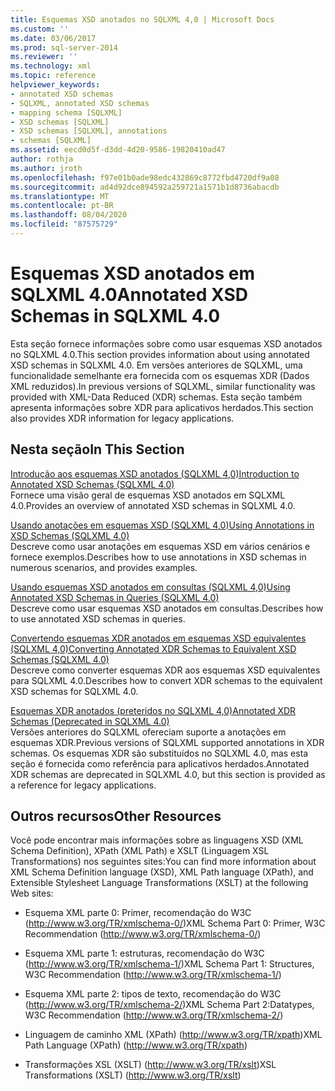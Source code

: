 ```yaml
---
title: Esquemas XSD anotados no SQLXML 4,0 | Microsoft Docs
ms.custom: ''
ms.date: 03/06/2017
ms.prod: sql-server-2014
ms.reviewer: ''
ms.technology: xml
ms.topic: reference
helpviewer_keywords:
- annotated XSD schemas
- SQLXML, annotated XSD schemas
- mapping schema [SQLXML]
- XSD schemas [SQLXML]
- XSD schemas [SQLXML], annotations
- schemas [SQLXML]
ms.assetid: eecd0d5f-d3dd-4d20-9586-19820410ad47
author: rothja
ms.author: jroth
ms.openlocfilehash: f97e01b0ade98edc432869c8772fbd4720df9a08
ms.sourcegitcommit: ad4d92dce894592a259721a1571b1d8736abacdb
ms.translationtype: MT
ms.contentlocale: pt-BR
ms.lasthandoff: 08/04/2020
ms.locfileid: "87575729"
---
```

# <a name="annotated-xsd-schemas-in-sqlxml-40"></a><span data-ttu-id="d7217-102">Esquemas XSD anotados em SQLXML 4.0</span><span class="sxs-lookup"><span data-stu-id="d7217-102">Annotated XSD Schemas in SQLXML 4.0</span></span>
  <span data-ttu-id="d7217-103">Esta seção fornece informações sobre como usar esquemas XSD anotados no SQLXML 4.0.</span><span class="sxs-lookup"><span data-stu-id="d7217-103">This section provides information about using annotated XSD schemas in SQLXML 4.0.</span></span> <span data-ttu-id="d7217-104">Em versões anteriores de SQLXML, uma funcionalidade semelhante era fornecida com os esquemas XDR (Dados XML reduzidos).</span><span class="sxs-lookup"><span data-stu-id="d7217-104">In previous versions of SQLXML, similar functionality was provided with XML-Data Reduced (XDR) schemas.</span></span> <span data-ttu-id="d7217-105">Esta seção também apresenta informações sobre XDR para aplicativos herdados.</span><span class="sxs-lookup"><span data-stu-id="d7217-105">This section also provides XDR information for legacy applications.</span></span>  
  
## <a name="in-this-section"></a><span data-ttu-id="d7217-106">Nesta seção</span><span class="sxs-lookup"><span data-stu-id="d7217-106">In This Section</span></span>  
 [<span data-ttu-id="d7217-107">Introdução aos esquemas XSD anotados &#40;SQLXML 4,0&#41;</span><span class="sxs-lookup"><span data-stu-id="d7217-107">Introduction to Annotated XSD Schemas &#40;SQLXML 4.0&#41;</span></span>](introduction-to-annotated-xsd-schemas-sqlxml-4-0.md)  
 <span data-ttu-id="d7217-108">Fornece uma visão geral de esquemas XSD anotados em SQLXML 4.0.</span><span class="sxs-lookup"><span data-stu-id="d7217-108">Provides an overview of annotated XSD schemas in SQLXML 4.0.</span></span>  
  
 [<span data-ttu-id="d7217-109">Usando anotações em esquemas XSD &#40;SQLXML 4,0&#41;</span><span class="sxs-lookup"><span data-stu-id="d7217-109">Using Annotations in XSD Schemas &#40;SQLXML 4.0&#41;</span></span>](../../sqlxml-annotated-xsd-schemas-using/using-annotations-in-xsd-schemas-sqlxml-4-0.md)  
 <span data-ttu-id="d7217-110">Descreve como usar anotações em esquemas XSD em vários cenários e fornece exemplos.</span><span class="sxs-lookup"><span data-stu-id="d7217-110">Describes how to use annotations in XSD schemas in numerous scenarios, and provides examples.</span></span>  
  
 [<span data-ttu-id="d7217-111">Usando esquemas XSD anotados em consultas &#40;SQLXML 4,0&#41;</span><span class="sxs-lookup"><span data-stu-id="d7217-111">Using Annotated XSD Schemas in Queries &#40;SQLXML 4.0&#41;</span></span>](using-annotated-xsd-schemas-in-queries-sqlxml-4-0.md)  
 <span data-ttu-id="d7217-112">Descreve como usar esquemas XSD anotados em consultas.</span><span class="sxs-lookup"><span data-stu-id="d7217-112">Describes how to use annotated XSD schemas in queries.</span></span>  
  
 [<span data-ttu-id="d7217-113">Convertendo esquemas XDR anotados em esquemas XSD equivalentes &#40;SQLXML 4,0&#41;</span><span class="sxs-lookup"><span data-stu-id="d7217-113">Converting Annotated XDR Schemas to Equivalent XSD Schemas &#40;SQLXML 4.0&#41;</span></span>](converting-annotated-xdr-schemas-to-equivalent-xsd-schemas-sqlxml-4-0.md)  
 <span data-ttu-id="d7217-114">Descreve como converter esquemas XDR aos esquemas XSD equivalentes para SQLXML 4.0.</span><span class="sxs-lookup"><span data-stu-id="d7217-114">Describes how to convert XDR schemas to the equivalent XSD schemas for SQLXML 4.0.</span></span>  
  
 [<span data-ttu-id="d7217-115">Esquemas XDR anotados &#40;preteridos no SQLXML 4,0&#41;</span><span class="sxs-lookup"><span data-stu-id="d7217-115">Annotated XDR Schemas &#40;Deprecated in SQLXML 4.0&#41;</span></span>](annotated-xdr-schemas-deprecated-in-sqlxml-4-0.md)  
 <span data-ttu-id="d7217-116">Versões anteriores do SQLXML ofereciam suporte a anotações em esquemas XDR.</span><span class="sxs-lookup"><span data-stu-id="d7217-116">Previous versions of SQLXML supported annotations in XDR schemas.</span></span> <span data-ttu-id="d7217-117">Os esquemas XDR são substituídos no SQLXML 4.0, mas esta seção é fornecida como referência para aplicativos herdados.</span><span class="sxs-lookup"><span data-stu-id="d7217-117">Annotated XDR schemas are deprecated in SQLXML 4.0, but this section is provided as a reference for legacy applications.</span></span>  
  
## <a name="other-resources"></a><span data-ttu-id="d7217-118">Outros recursos</span><span class="sxs-lookup"><span data-stu-id="d7217-118">Other Resources</span></span>  
 <span data-ttu-id="d7217-119">Você pode encontrar mais informações sobre as linguagens XSD (XML Schema Definition), XPath (XML Path) e XSLT (Linguagem XSL Transformations) nos seguintes sites:</span><span class="sxs-lookup"><span data-stu-id="d7217-119">You can find more information about XML Schema Definition language (XSD), XML Path language (XPath), and Extensible Stylesheet Language Transformations (XSLT) at the following Web sites:</span></span>  
  
-   <span data-ttu-id="d7217-120">Esquema XML parte 0: Primer, recomendação do W3C (http://www.w3.org/TR/xmlschema-0/)</span><span class="sxs-lookup"><span data-stu-id="d7217-120">XML Schema Part 0: Primer, W3C Recommendation (http://www.w3.org/TR/xmlschema-0/)</span></span>  
  
-   <span data-ttu-id="d7217-121">Esquema XML parte 1: estruturas, recomendação do W3C (http://www.w3.org/TR/xmlschema-1/)</span><span class="sxs-lookup"><span data-stu-id="d7217-121">XML Schema Part 1: Structures, W3C Recommendation (http://www.w3.org/TR/xmlschema-1/)</span></span>  
  
-   <span data-ttu-id="d7217-122">Esquema XML parte 2: tipos de texto, recomendação do W3C (http://www.w3.org/TR/xmlschema-2/)</span><span class="sxs-lookup"><span data-stu-id="d7217-122">XML Schema Part 2:Datatypes, W3C Recommendation (http://www.w3.org/TR/xmlschema-2/)</span></span>  
  
-   <span data-ttu-id="d7217-123">Linguagem de caminho XML (XPath) (http://www.w3.org/TR/xpath)</span><span class="sxs-lookup"><span data-stu-id="d7217-123">XML Path Language (XPath) (http://www.w3.org/TR/xpath)</span></span>  
  
-   <span data-ttu-id="d7217-124">Transformações XSL (XSLT) (http://www.w3.org/TR/xslt)</span><span class="sxs-lookup"><span data-stu-id="d7217-124">XSL Transformations (XSLT) (http://www.w3.org/TR/xslt)</span></span>  
  
  
